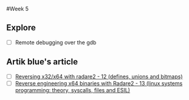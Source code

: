 #Week 5

## Explore
- [ ] Remote debugging over the gdb

## Artik blue's article
- [ ] [Reversing x32/x64 with radare2 - 12 (defines, unions and bitmaps)](https://artik.blue/reversing-radare-12)
- [ ] [Reverse engineering x64 binaries with Radare2 - 13 (linux systems programming: theory, syscalls, files and ESIL)](https://artik.blue/reversing-radare-13)
